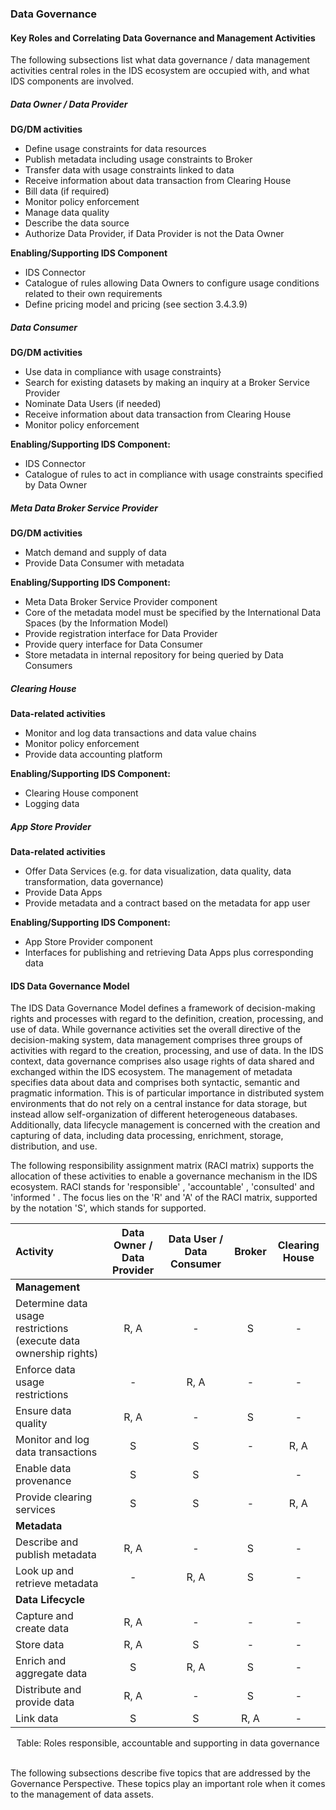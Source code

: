 ### Data Governance ###

#### Key Roles and Correlating Data Governance and Management Activities ####

The following subsections list what data governance / data management
activities central roles in the IDS ecosystem are occupied with, and
what IDS components are involved.

##### Data Owner / Data Provider #####

**DG/DM activities**

- Define usage constraints for data resources
- Publish metadata including usage constraints to Broker
- Transfer data with usage constraints linked to data
- Receive information about data transaction from Clearing House
- Bill data (if required)
- Monitor policy enforcement
- Manage data quality
- Describe the data source
- Authorize Data Provider, if Data Provider is not the Data Owner

**Enabling/Supporting IDS Component**

- IDS Connector
- Catalogue of rules allowing Data Owners to configure usage conditions related to their own requirements
- Define pricing model and pricing (see section 3.4.3.9)

##### Data Consumer #####

**DG/DM activities**

- Use data in compliance with usage constraints}
- Search for existing datasets by making an inquiry at a Broker Service Provider
- Nominate Data Users (if needed)
- Receive information about data transaction from Clearing House
- Monitor policy enforcement

**Enabling/Supporting IDS Component:**

- IDS Connector
- Catalogue of rules to act in compliance with usage constraints specified by Data Owner

##### Meta Data Broker Service Provider #####

**DG/DM activities**

- Match demand and supply of data
- Provide Data Consumer with metadata

**Enabling/Supporting IDS Component:**

- Meta Data Broker Service Provider component
- Core of the metadata model must be specified by the International Data Spaces (by the Information Model)
- Provide registration interface for Data Provider
- Provide query interface for Data Consumer
- Store metadata in internal repository for being queried by Data Consumers

##### Clearing House #####

**Data-related activities**

- Monitor and log data transactions and data value chains
- Monitor policy enforcement
- Provide data accounting platform

**Enabling/Supporting IDS Component:**

- Clearing House component
- Logging data

##### App Store Provider #####

**Data-related activities**

- Offer Data Services (e.g. for data visualization, data quality, data transformation, data governance)
- Provide Data Apps
- Provide metadata and a contract based on the metadata for app user

**Enabling/Supporting IDS Component:**

- App Store Provider component
- Interfaces for publishing and retrieving Data Apps plus corresponding data

#### IDS Data Governance Model ####

The IDS Data Governance Model defines a framework of decision-making
rights and processes with regard to the definition, creation,
processing, and use of data. While governance activities set the overall
directive of the decision-making system, data management comprises three
groups of activities with regard to the creation, processing, and use of
data. In the IDS context, data governance comprises also usage rights of
data shared and exchanged within the IDS ecosystem. The management of
metadata specifies data about data and comprises both syntactic,
semantic and pragmatic information. This is of particular importance in
distributed system environments that do not rely on a central instance
for data storage, but instead allow self-organization of different
heterogeneous databases. Additionally, data lifecycle management is
concerned with the creation and capturing of data, including data
processing, enrichment, storage, distribution, and use.

The following responsibility assignment matrix (RACI matrix) supports
the allocation of these activities to enable a governance mechanism in
the IDS ecosystem. RACI stands for 'responsible' ,
 'accountable' , 'consulted' and 'informed ' . The focus
lies on the 'R' and 'A' of the RACI matrix, supported by the
notation  'S', which stands for supported.

| Activity | Data Owner / Data Provider | Data User / Data Consumer | Broker | Clearing House|
| :--- | :---: | :---:  | :---:  | :---:  |
| **Management**  | | | | |
| Determine data usage restrictions (execute data ownership rights)| R, A | - | S | - |
| Enforce data usage restrictions   | -     |  R, A   |  -  |  -      |
| Ensure data quality               | R, A  |  -      |  S  |  -      |
|Monitor and log data transactions   | S     |  S      |  -  |  R, A   |  
|Enable data provenance              |  S     |   S |  |  -  | R, A |
|Provide clearing services | S | S |- |R, A|
| **Metadata** | | | | |
| Describe and publish metadata | R, A | - | S | - |
| Look up and retrieve metadata | - | R, A | S | - |
| **Data Lifecycle** | | | | |
| Capture and create data | R, A | - | - | - |
| Store data | R, A | S | - | - |
| Enrich and aggregate data | S  | R, A | S | - |
| Distribute and provide data | R, A  | - | S | - |
| Link data | S | S | R, A | - |

<center>Table: Roles responsible, accountable and supporting in data governance </center>

<br/>

The following subsections describe five topics that are addressed by the
Governance Perspective. These topics play an important role when it
comes to the management of data assets.

